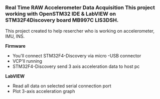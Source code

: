 ### Real Time RAW Accelerometer Data Acquisition This project working with OpenSTM32 IDE & LabVIEW on STM32F4Discovery board MB997C LIS3DSH.

This project created to help resercher who is working on accelerometer, IMU, INS.

**Firmware**

* You'll connect STM32F4-Discovery via micro -USB connector
* VCP'll running
* STM32F4-Discovery send 3 axis acceleration data to host pc

**LabVIEW**

* Read all data on selected serial connection port
* Plot 3-axis acceleration graph
